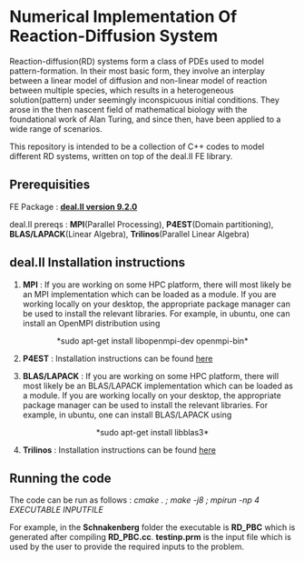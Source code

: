 # Numerical Implementation Of Reaction-Diffusion System

Reaction-diffusion(RD) systems form a class of PDEs used to model pattern-formation. In their most basic form, they involve an interplay between
a linear model of diffusion and non-linear model of reaction between multiple species, which results in a heterogeneous solution(pattern)
under seemingly inconspicuous initial conditions. They arose in the then nascent field of mathematical biology with the foundational work
of Alan Turing, and since then, have been applied to a wide range of scenarios.

This repository is intended to be a collection of C++ codes to model different RD systems, written on top of the deal.II FE library. 

## Prerequisities 
FE Package : [**deal.II version 9.2.0**](https://www.dealii.org/)

deal.II prereqs : **MPI**(Parallel Processing), **P4EST**(Domain partitioning), **BLAS/LAPACK**(Linear Algebra), **Trilinos**(Parallel Linear Algebra)

## deal.II Installation instructions

1. **MPI** : If you are working on some HPC platform, there will most likely be an MPI implementation which can be loaded as a module.
If you are working locally on your desktop, the appropriate package manager can be used to install the relevant libraries. For example, 
in ubuntu, one can install an OpenMPI distribution using 

<div align="center">*sudo apt-get install libopenmpi-dev openmpi-bin*</div>

2. **P4EST** : Installation instructions can be found [here](https://www.dealii.org/current/external-libs/p4est.html)

3. **BLAS/LAPACK** : If you are working on some HPC platform, there will most likely be an BLAS/LAPACK implementation which can be loaded as a module.
If you are working locally on your desktop, the appropriate package manager can be used to install the relevant libraries. For example,
in ubuntu, one can install BLAS/LAPACK using

<div align="center">*sudo apt-get install libblas3*</div>
 
4. **Trilinos** : Installation instructions can be found [here](https://www.dealii.org/current/external-libs/trilinos.html)

## Running the code
The code can be run as follows : *cmake . ; make -j8 ; mpirun -np 4 $EXECUTABLE$ $INPUT FILE$*

For example, in the **Schnakenberg** folder the executable is **RD_PBC** which is generated after compiling **RD_PBC.cc**. **testinp.prm** is the input file
which is used by the user to provide the required inputs to the problem. 




